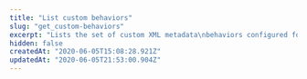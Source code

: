 ```yaml
---
title: "List custom behaviors"
slug: "get_custom-behaviors"
excerpt: "Lists the set of custom XML metadata\nbehaviors configured for you by Akamai representatives.\nReferencing the relevant `behaviorId` from a\n[`customBehavior`](http://learn.akamai.com/en-us/api/core_features/property_manager/vlatest.html#custombehavior)\nwithin the rule tree injects the custom XML within the rest of\nthe rule tree's metadata XML. See\n[Custom behaviors and overrides](doc:custom-behaviors-and-overrides)\nfor guidance on custom overrides."
hidden: false
createdAt: "2020-06-05T15:08:28.921Z"
updatedAt: "2020-06-05T21:53:00.904Z"
---
```

